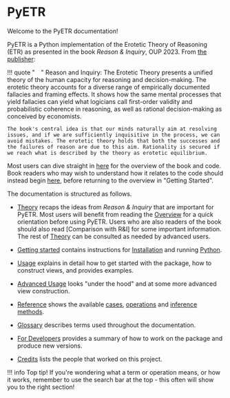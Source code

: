 # PyETR

Welcome to the PyETR documentation!

PyETR is a Python implementation of the Erotetic Theory of Reasoning (ETR) as presented in the book *Reason & Inquiry*, OUP 2023.
From [the publisher](https://global.oup.com/academic/product/reason-and-inquiry-9780198823766?cc=gb&lang=en&#):

!!! quote " "
    Reason and Inquiry: The Erotetic Theory presents a unified theory of the human capacity for reasoning and decision-making. The erotetic theory accounts for a diverse range of empirically documented fallacies and framing effects. It shows how the same mental processes that yield fallacies can yield what logicians call first-order validity and probabilistic coherence in reasoning, as well as rational decision-making as conceived by economists.

    The book's central idea is that our minds naturally aim at resolving issues, and if we are sufficiently inquisitive in the process, we can avoid mistakes. The erotetic theory holds that both the successes and the failures of reason are due to this aim. Rationality is secured if we reach what is described by the theory as erotetic equilibrium.

Most users can dive straight in [here](./getting_started/overview.md) for the overview of the book and code. Book readers who may wish to understand how it relates to the code should instead begin [here](./theory/systems.md), before returning to the overview in "Getting Started".

The documentation is structured as follows.

- [Theory](./theory/overview.md) recaps the ideas from *Reason & Inquiry* that are important for PyETR. Most users will benefit from reading the [Overview](./theory/overview.md) for a quick orientation before using PyETR. Users who are also readers of the book should also read [Comparison with R&I] for some important information. The rest of [Theory](./theory/overview.md) can be consulted as needed by advanced users.

- [Getting started](./getting_started/installation.md) contains instructions for [Installation](./getting_started/installation.md) and running [Python](./getting_started/python.md).

- [Usage](./usage/first_steps.md) explains in detail how to get started with the package, how to construct views, and provides examples.

- [Advanced Usage](./advanced_usage/overview.md) looks "under the hood" and at some more advanced view construction.

- [Reference](./reference/overview.md) shows the available [cases](./reference/case_index.md), [operations](./reference/view_methods.md) and [inference methods](./reference/inference_index.md).

- [Glossary](./glossary.md) describes terms used throughout the documentation.

- [For Developers](./development.md) provides a summary of how to work on the package and produce new versions.

- [Credits](./credits.md) lists the people that worked on this project.

!!! info
    Top tip! If you're wondering what a term or operation means, or how it works, remember to use the search bar at the top - this often will show you to the right section!